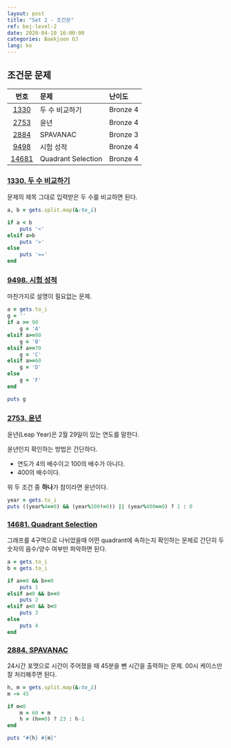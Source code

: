 ```yaml
---
layout: post
title: "Set 2 - 조건문"
ref: boj-level-2
date: 2020-04-10 16:00:00
categories: Baekjoon OJ
lang: ko
---
```


## 조건문 문제

|번호|문제|난이도|
|:-:|:--|:--|
|[1330](#1330)|두 수 비교하기|Bronze 4|
|[2753](#2753)|윤년|Bronze 4|
|[2884](#2884)|SPAVANAC|Bronze 3|
|[9498](#9498)|시험 성적|Bronze 4|
|[14681](#14681)|Quadrant Selection|Bronze 4|

### [1330. 두 수 비교하기](https://www.acmicpc.net/problem/1330) <a id="1330"></a>
문제의 제목 그대로 입력받은 두 수를 비교하면 된다.

```rb
a, b = gets.split.map(&:to_i)

if a < b
    puts '<'
elsif a>b
    puts '>'
else
    puts '=='
end
```

### [9498. 시험 성적](https://www.acmicpc.net/problem/9498) <a id="9498"></a>
마찬가지로 설명이 필요없는 문제.
```rb
a = gets.to_i
g = ''
if a >= 90
    g = 'A'
elsif a>=80
    g = 'B'
elsif a>=70
    g = 'C'
elsif a>=60
    g = 'D'
else
    g = 'F'
end

puts g
```

### [2753. 윤년](https://www.acmicpc.net/problem/2753) <a id="2753"></a>
윤년(Leap Year)은 2월 29일이 있는 연도를 말한다.

윤년인지 확인하는 방법은 간단하다. 
- 연도가 4의 배수이고 100의 배수가 아니다.
- 400의 배수이다.

위 두 조건 중 **하나**가 참이라면 윤년이다.

```rb
year = gets.to_i
puts ((year%4==0) && (year%100!=0)) || (year%400==0) ? 1 : 0
```

### [14681. Quadrant Selection](https://www.acmicpc.net/problem/14681) <a id="14681"></a>

그래프를 4구역으로 나뉘었을때 어떤 quadrant에 속하는지 확인하는 문제로 
간단히 두 숫자의 음수/양수 여부만 파악하면 된다.

```rb
a = gets.to_i
b = gets.to_i

if a>=0 && b>=0
    puts 1
elsif a<0 && b>=0
    puts 2
elsif a<0 && b<0
    puts 3
else
    puts 4
end
```

### [2884. SPAVANAC](https://www.acmicpc.net/problem/2884) <a id="2884"></a>

24시간 포맷으로 시간이 주어졌을 때 45분을 뺀 시간을 출력하는 문제.
00시 케이스만 잘 처리해주면 된다.

```rb
h, m = gets.split.map(&:to_i)
m -= 45

if m<0
    m = 60 + m
    h = (h==0) ? 23 : h-1
end

puts "#{h} #{m}"
```
